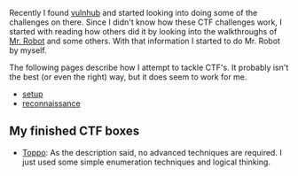 Recently I found [vulnhub](https://vulnhub.com) and started looking into doing some of the challenges on there. Since I didn't know how these CTF challenges work, I started with reading how others did it by looking into the walkthroughs of [Mr. Robot](https://www.vulnhub.com/entry/mr-robot-1,151/) and some others. With that information I started to do Mr. Robot by myself.

The following pages describe how I attempt to tackle CTF's. It probably isn't the best (or even the right) way, but it does seem to work for me.

- [setup](/security/setup)
- [reconnaissance](/security/reconnaissance)

## My finished CTF boxes

- [Toppo](https://www.vulnhub.com/entry/toppo-1,245/): As the description said, no advanced techniques are required. I just used some simple enumeration techniques and logical thinking.